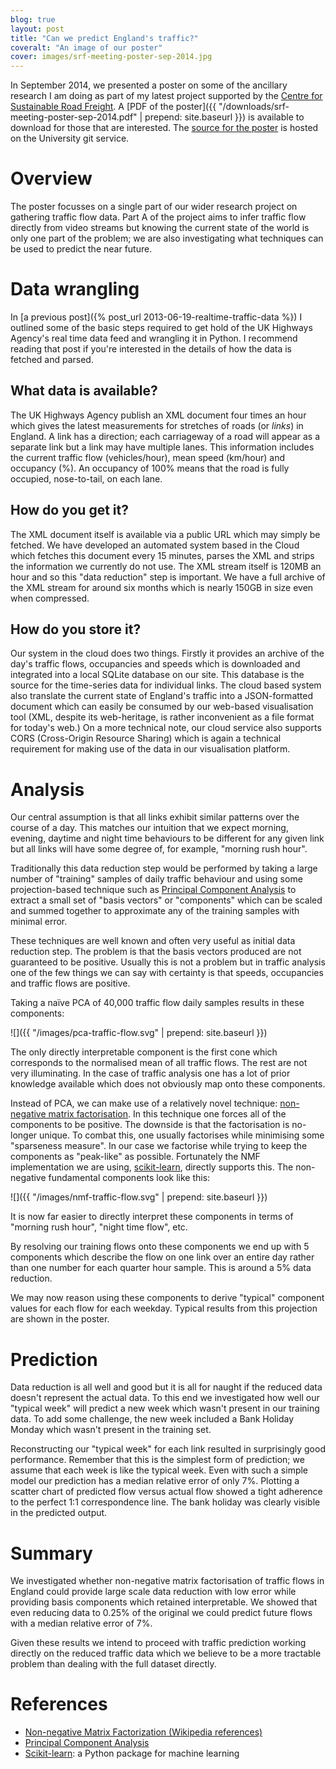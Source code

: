 ```yaml
---
blog: true
layout: post
title: "Can we predict England's traffic?"
coveralt: "An image of our poster"
cover: images/srf-meeting-poster-sep-2014.jpg
---
```


In September 2014, we presented a poster on some of the ancillary research I am
doing as part of my latest project supported by the [Centre for Sustainable
Road Freight](http://sustainableroadfreight.org). A [PDF of the
poster]({{ "/downloads/srf-meeting-poster-sep-2014.pdf" | prepend: site.baseurl }}) is available to download for
those that are interested. The [source for the
poster](https://git.csx.cam.ac.uk/x/eng-sigproc/u/rjw57/srf/docs/poster-sep-2014.git)
is hosted on the University git service.

# Overview

The poster focusses on a single part of our wider research project on gathering
traffic flow data. Part A of the project aims to infer traffic flow directly
from video streams but knowing the current state of the world is only one part
of the problem; we are also investigating what techniques can be used to
predict the near future.

# Data wrangling

In [a previous post]({% post_url 2013-06-19-realtime-traffic-data %}) I
outlined some of the basic steps required to get hold of the UK Highways
Agency's real time data feed and wrangling it in Python. I recommend reading
that post if you're interested in the details of how the data is fetched and
parsed.

## What data is available?

The UK Highways Agency publish an XML document four times an hour which gives
the latest measurements for stretches of roads (or *links*) in England. A link
has a direction; each carriageway of a road will appear as a separate link but
a link may have multiple lanes. This information includes the current traffic
flow (vehicles/hour), mean speed (km/hour) and occupancy (%). An occupancy of
100% means that the road is fully occupied, nose-to-tail, on each lane.

## How do you get it?

The XML document itself is available via a public URL which may simply be
fetched. We have developed an automated system based in the Cloud which fetches
this document every 15 minutes, parses the XML and strips the information we
currently do not use. The XML stream itself is 120MB an hour and so this "data
reduction" step is important. We have a full archive of the XML stream for
around six months which is nearly 150GB in size even when compressed.

## How do you store it?

Our system in the cloud does two things. Firstly it provides an archive of the
day's traffic flows, occupancies and speeds which is downloaded and integrated
into a local SQLite database on our site. This database is the source for the
time-series data for individual links. The cloud based system also translate
the current state of England's traffic into a JSON-formatted document which can
easily be consumed by our web-based visualisation tool (XML, despite its
web-heritage, is rather inconvenient as a file format for today's web.) On a
more technical note, our cloud service also supports CORS (Cross-Origin
Resource Sharing) which is again a technical requirement for making use of the
data in our visualisation platform.

# Analysis

Our central assumption is that all links exhibit similar patterns over the
course of a day. This matches our intuition that we expect morning, evening,
daytime and night time behaviours to be different for any given link but all
links will have some degree of, for example, "morning rush hour".

Traditionally this data reduction step would be performed by taking a large
number of "training" samples of daily traffic behaviour and using some
projection-based technique such as [Principal Component Analysis][pca] to
extract a small set of "basis vectors" or "components" which can be scaled and
summed together to approximate any of the training samples with minimal error.

These techniques are well known and often very useful as initial data reduction
step. The problem is that the basis vectors produced are not guaranteed to be
positive. Usually this is not a problem but in traffic analysis one of the few
things we can say with certainty is that speeds, occupancies and traffic flows
are positive.

Taking a naïve PCA of 40,000 traffic flow daily samples results in these
components:

![]({{ "/images/pca-traffic-flow.svg" | prepend: site.baseurl }})

The only directly interpretable component is the first cone which corresponds
to the normalised mean of all traffic flows. The rest are not very
illuminating. In the case of traffic analysis one has a lot of prior knowledge
available which does not obviously map onto these components.

Instead of PCA, we can make use of a relatively novel technique: [non-negative
matrix factorisation][nmf]. In this technique one forces all of the components
to be positive. The downside is that the factorisation is no-longer unique. To
combat this, one usually factorises while minimising some "sparseness measure".
In our case we factorise while trying to keep the components as "peak-like" as
possible. Fortunately the NMF implementation we are using, [scikit-learn][skl],
directly supports this. The non-negative fundamental components look like this:

![]({{ "/images/nmf-traffic-flow.svg" | prepend: site.baseurl }})

It is now far easier to directly interpret these components in terms of
"morning rush hour", "night time flow", etc.

By resolving our training flows onto these components we end up with 5
components which describe the flow on one link over an entire day rather than
one number for each quarter hour sample. This is around a 5% data reduction.

We may now reason using these components to derive "typical" component values
for each flow for each weekday. Typical results from this projection are shown
in the poster.

# Prediction

Data reduction is all well and good but it is all for naught if the reduced
data doesn't represent the actual data. To this end we investigated how well
our "typical week" will predict a new week which wasn't present in our training
data. To add some challenge, the new week included a Bank Holiday Monday which
wasn't present in the training set.

Reconstructing our "typical week" for each link resulted in surprisingly good
performance. Remember that this is the simplest form of prediction; we assume
that each week is like the typical week. Even with such a simple model our
prediction has a median relative error of only 7%. Plotting a scatter chart of
predicted flow versus actual flow showed a tight adherence to the perfect 1:1
correspondence line. The bank holiday was clearly visible in the predicted
output.

# Summary

We investigated whether non-negative matrix factorisation of traffic flows in
England could provide large scale data reduction with low error while providing
basis components which retained interpretable. We showed that even reducing
data to 0.25% of the original we could predict future flows with a median
relative error of 7%.

Given these results we intend to proceed with traffic prediction working
directly on the reduced traffic data which we believe to be a more tractable
problem than dealing with the full dataset directly.

# References

* [Non-negative Matrix Factorization (Wikipedia references)][nmf]
* [Principal Component Analysis][pca]
* [Scikit-learn][skl]: a Python package for machine learning

[nmf]: https://en.wikipedia.org/wiki/Non-negative_matrix_factorization#Others
[pca]: https://en.wikipedia.org/wiki/Principal_component_analysis
[skl]: http://scikit-learn.org/

